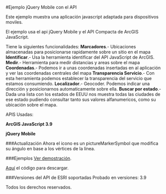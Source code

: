 #Ejemplo jQuery Mobile con el API 

Este ejemplo muestra una aplicación javascript adaptada para dispositivos moviles.

El ejemplo usa el api jQuery Mobile y el API Compacta de ArcGIS JavaScript.

Tiene la siguientes funcionalidades:
	**Marcadores**.- Ubicaciones almacenadas para posicionarse rapidamente sobre un sitio en el mapa
	**Identificar**.- Usa la herramienta identificar del API JavaScript de ArcGIS.
	**Medir**.- Herramienta para medir distancias y areas sobre el mapa
	**Coordenadas**.- Podemos ir a unas coordenadas insertadas en al aplicación y ver las coordenadas centrales del mapa
	**Transparencia Servicio**.- Con esta herramienta podemos establecer la transparencia del servicio que estamos consumiendo.
	**Localizador**.- Geocoder. Podemos indicar una dirección y posicionarnos automaticamente sobre ella.
	**Buscar por estado**.- Dada una lista con los estados de EEUU nos muestra todas las ciudades de ese estado pudiendo consultar tanto sus valores alfanumericos, como su ubicación sobre el mapa.

APIS Usadas:

**ArcGIS JavaScript 3.9**

**jQuery Mobile**

###Actualización
Ahora el icono es un pictureMarkerSymbol que modifica su ángulo en base a los vértices de la línea.

###Ejemplos
[Ver demostración](http://91.121.152.137/apps/jquery/index.html).

[Aquí](https://github.com/saik003/Apps-JavaScript/tree/master/jQueryMobile) el código para descargar.  

###Versiones del API de ESRI soportadas
Probado en versiones: 3.9

Todos los derechos reservados.

